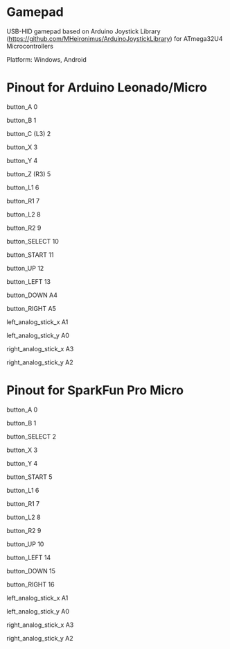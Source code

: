 # Gamepad
USB-HID gamepad based on Arduino Joystick Library (https://github.com/MHeironimus/ArduinoJoystickLibrary) for ATmega32U4 Microcontrollers

Platform: Windows, Android

# Pinout for Arduino Leonado/Micro

button_A 0

button_B 1

button_C (L3) 2

button_X 3

button_Y 4

button_Z (R3) 5

button_L1 6

button_R1 7

button_L2 8

button_R2 9

button_SELECT 10

button_START 11

button_UP 12

button_LEFT 13

button_DOWN A4

button_RIGHT A5

left_analog_stick_x A1

left_analog_stick_y A0

right_analog_stick_x A3

right_analog_stick_y A2


# Pinout for SparkFun Pro Micro

button_A 0

button_B 1

button_SELECT 2

button_X 3

button_Y 4

button_START 5

button_L1 6

button_R1 7

button_L2 8

button_R2 9

button_UP 10

button_LEFT 14

button_DOWN 15

button_RIGHT 16

left_analog_stick_x A1

left_analog_stick_y A0

right_analog_stick_x A3

right_analog_stick_y A2
